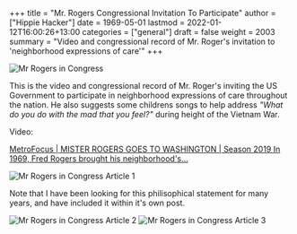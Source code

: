 +++
title = "Mr. Rogers Congressional Invitation To Participate"
author = ["Hippie Hacker"]
date = 1969-05-01
lastmod = 2022-01-12T16:00:26+13:00
categories = ["general"]
draft = false
weight = 2003
summary = "Video and congressional record of Mr. Roger's invitation to 'neighborhood expressions of care'"
+++

<img style='margin-left: auto; margin-right: auto;' alt='Mr Rogers in Congress' src='/images/1969/mr-rogers-in-congress.png'>

This is the video and congressional record of Mr. Roger's inviting the US
Government to participate in neighborhood expressions of care throughout the
nation. He also suggests some childrens songs to help address _"What do you do with the
mad that you feel?"_ during height of the Vietnam War.

Video:

<a href=https://www.pbs.org/video/mister-rogers-goes-washington-ycjrnx/ target=_blank>

MetroFocus | MISTER ROGERS GOES TO WASHINGTON | Season 2019
In 1969, Fred Rogers brought his neighborhood's...

</a>

<img style='margin-left: auto; margin-right: auto;' alt='Mr Rogers in Congress Article 1' src='/images/1969/mr-rogers-news-article-1.png'>

Note that I have been looking for this philisophical statement for many years, and have included it within it's own post.

<img style='margin-left: auto; margin-right: auto;' alt='Mr Rogers in Congress Article 2' src='/images/1969/mr-rogers-news-article-2.png'>

<img style='margin-left: auto; margin-right: auto;' alt='Mr Rogers in Congress Article 3' src='/images/1969/mr-rogers-news-article-3.png'>
